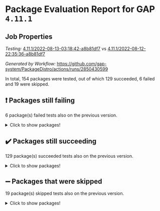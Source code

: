 # Package Evaluation Report for GAP `4.11.1`

## Job Properties

*Testing:* [4.11.1/2022-08-13-03:18:42-a8b81df7](https://github.com/gap-system/PackageDistro/blob/data/reports/4.11.1/2022-08-13-03:18:42-a8b81df7) vs [4.11.1/2022-08-12-22:35:36-a8b81df7](https://github.com/gap-system/PackageDistro/blob/data/reports/4.11.1/2022-08-12-22:35:36-a8b81df7)

*Generated by Workflow:* https://github.com/gap-system/PackageDistro/actions/runs/2850430599

In total, 154 packages were tested, out of which 129 succeeded, 6 failed and 19 were skipped.

## :exclamation: Packages still failing

6 package(s) failed tests also on the previous version.
<details><summary>Click to show packages!</summary>

- francy 1.2.4 [(failure)](https://github.com/gap-system/PackageDistro/runs/7816388959?check_suite_focus=true)
- hap 1.46 [(failure)](https://github.com/gap-system/PackageDistro/runs/7816389351?check_suite_focus=true)
- packagemanager 1.2 [(failure)](https://github.com/gap-system/PackageDistro/runs/7816390779?check_suite_focus=true)
- recog 1.3.2 [(failure)](https://github.com/gap-system/PackageDistro/runs/7816391197?check_suite_focus=true)
- semigroups 5.0.2 [(failure)](https://github.com/gap-system/PackageDistro/runs/7816391458?check_suite_focus=true)
- standardff 0.9.3 [(failure)](https://github.com/gap-system/PackageDistro/runs/7816391846?check_suite_focus=true)
</details>

## :heavy_check_mark: Packages still succeeding

129 package(s) succeeded tests also on the previous version.
<details><summary>Click to show packages!</summary>

- ace 5.5 [(success)](https://github.com/gap-system/PackageDistro/runs/7816387240?check_suite_focus=true)
- aclib 1.3.2 [(success)](https://github.com/gap-system/PackageDistro/runs/7816387259?check_suite_focus=true)
- agt 0.2 [(success)](https://github.com/gap-system/PackageDistro/runs/7816387290?check_suite_focus=true)
- alnuth 3.2.1 [(success)](https://github.com/gap-system/PackageDistro/runs/7816387325?check_suite_focus=true)
- anupq 3.2.6 [(success)](https://github.com/gap-system/PackageDistro/runs/7816387368?check_suite_focus=true)
- atlasrep 2.1.4 [(success)](https://github.com/gap-system/PackageDistro/runs/7816387419?check_suite_focus=true)
- autodoc 2022.07.10 [(success)](https://github.com/gap-system/PackageDistro/runs/7816387467?check_suite_focus=true)
- automata 1.15 [(success)](https://github.com/gap-system/PackageDistro/runs/7816387533?check_suite_focus=true)
- automgrp 1.3.2 [(success)](https://github.com/gap-system/PackageDistro/runs/7816387567?check_suite_focus=true)
- autpgrp 1.11 [(success)](https://github.com/gap-system/PackageDistro/runs/7816387617?check_suite_focus=true)
- cap 2022.08-02 [(success)](https://github.com/gap-system/PackageDistro/runs/7816387653?check_suite_focus=true)
- caratinterface 2.3.4 [(success)](https://github.com/gap-system/PackageDistro/runs/7816387686?check_suite_focus=true)
- cddinterface 2022.08.11 [(success)](https://github.com/gap-system/PackageDistro/runs/7816387715?check_suite_focus=true)
- circle 1.6.5 [(success)](https://github.com/gap-system/PackageDistro/runs/7816387741?check_suite_focus=true)
- classicpres 1.22 [(success)](https://github.com/gap-system/PackageDistro/runs/7816387773?check_suite_focus=true)
- cohomolo 1.6.10 [(success)](https://github.com/gap-system/PackageDistro/runs/7816387800?check_suite_focus=true)
- congruence 1.2.4 [(success)](https://github.com/gap-system/PackageDistro/runs/7816387830?check_suite_focus=true)
- corelg 1.56 [(success)](https://github.com/gap-system/PackageDistro/runs/7816387849?check_suite_focus=true)
- crime 1.6 [(success)](https://github.com/gap-system/PackageDistro/runs/7816387876?check_suite_focus=true)
- crisp 1.4.5 [(success)](https://github.com/gap-system/PackageDistro/runs/7816387910?check_suite_focus=true)
- crypting 0.10 [(success)](https://github.com/gap-system/PackageDistro/runs/7816387958?check_suite_focus=true)
- cryst 4.1.25 [(success)](https://github.com/gap-system/PackageDistro/runs/7816388019?check_suite_focus=true)
- crystcat 1.1.10 [(success)](https://github.com/gap-system/PackageDistro/runs/7816388072?check_suite_focus=true)
- ctbllib 1.3.4 [(success)](https://github.com/gap-system/PackageDistro/runs/7816388154?check_suite_focus=true)
- cubefree 1.19 [(success)](https://github.com/gap-system/PackageDistro/runs/7816388222?check_suite_focus=true)
- curlinterface 2.2.2 [(success)](https://github.com/gap-system/PackageDistro/runs/7816388295?check_suite_focus=true)
- cvec 2.7.6 [(success)](https://github.com/gap-system/PackageDistro/runs/7816388367?check_suite_focus=true)
- datastructures 0.2.7 [(success)](https://github.com/gap-system/PackageDistro/runs/7816388435?check_suite_focus=true)
- deepthought 1.0.5 [(success)](https://github.com/gap-system/PackageDistro/runs/7816388493?check_suite_focus=true)
- design 1.7 [(success)](https://github.com/gap-system/PackageDistro/runs/7816388541?check_suite_focus=true)
- difsets 2.3.1 [(success)](https://github.com/gap-system/PackageDistro/runs/7816388588?check_suite_focus=true)
- digraphs 1.5.3 [(success)](https://github.com/gap-system/PackageDistro/runs/7816388642?check_suite_focus=true)
- edim 1.3.5 [(success)](https://github.com/gap-system/PackageDistro/runs/7816388679?check_suite_focus=true)
- example 4.3.2 [(success)](https://github.com/gap-system/PackageDistro/runs/7816388704?check_suite_focus=true)
- factint 1.6.3 [(success)](https://github.com/gap-system/PackageDistro/runs/7816388729?check_suite_focus=true)
- ferret 1.0.8 [(success)](https://github.com/gap-system/PackageDistro/runs/7816388758?check_suite_focus=true)
- fga 1.4.0 [(success)](https://github.com/gap-system/PackageDistro/runs/7816388777?check_suite_focus=true)
- fining 1.5 [(success)](https://github.com/gap-system/PackageDistro/runs/7816388804?check_suite_focus=true)
- float 1.0.3 [(success)](https://github.com/gap-system/PackageDistro/runs/7816388829?check_suite_focus=true)
- format 1.4.3 [(success)](https://github.com/gap-system/PackageDistro/runs/7816388860?check_suite_focus=true)
- forms 1.2.8 [(success)](https://github.com/gap-system/PackageDistro/runs/7816388880?check_suite_focus=true)
- fplsa 1.2.5 [(success)](https://github.com/gap-system/PackageDistro/runs/7816388903?check_suite_focus=true)
- fr 2.4.10 [(success)](https://github.com/gap-system/PackageDistro/runs/7816388933?check_suite_focus=true)
- fwtree 1.3 [(success)](https://github.com/gap-system/PackageDistro/runs/7816388988?check_suite_focus=true)
- gbnp 1.0.5 [(success)](https://github.com/gap-system/PackageDistro/runs/7816389018?check_suite_focus=true)
- generalizedmorphismsforcap 2022.05-01 [(success)](https://github.com/gap-system/PackageDistro/runs/7816389046?check_suite_focus=true)
- genss 1.6.7 [(success)](https://github.com/gap-system/PackageDistro/runs/7816389083?check_suite_focus=true)
- gradedringforhomalg 2022.07-01 [(success)](https://github.com/gap-system/PackageDistro/runs/7816389117?check_suite_focus=true)
- grape 4.8.5 [(success)](https://github.com/gap-system/PackageDistro/runs/7816389149?check_suite_focus=true)
- groupoids 1.71 [(success)](https://github.com/gap-system/PackageDistro/runs/7816389184?check_suite_focus=true)
- grpconst 2.6.2 [(success)](https://github.com/gap-system/PackageDistro/runs/7816389207?check_suite_focus=true)
- guarana 0.96.3 [(success)](https://github.com/gap-system/PackageDistro/runs/7816389255?check_suite_focus=true)
- guava 3.16 [(success)](https://github.com/gap-system/PackageDistro/runs/7816389305?check_suite_focus=true)
- hapcryst 0.1.15 [(success)](https://github.com/gap-system/PackageDistro/runs/7816389392?check_suite_focus=true)
- hecke 1.5.3 [(success)](https://github.com/gap-system/PackageDistro/runs/7816389464?check_suite_focus=true)
- help 3.5 [(success)](https://github.com/gap-system/PackageDistro/runs/7816389526?check_suite_focus=true)
- idrel 2.44 [(success)](https://github.com/gap-system/PackageDistro/runs/7816389582?check_suite_focus=true)
- images 1.3.1 [(success)](https://github.com/gap-system/PackageDistro/runs/7816389633?check_suite_focus=true)
- intpic 0.3.0 [(success)](https://github.com/gap-system/PackageDistro/runs/7816389673?check_suite_focus=true)
- io 4.7.2 [(success)](https://github.com/gap-system/PackageDistro/runs/7816389724?check_suite_focus=true)
- irredsol 1.4.3 [(success)](https://github.com/gap-system/PackageDistro/runs/7816389754?check_suite_focus=true)
- json 2.1.0 [(success)](https://github.com/gap-system/PackageDistro/runs/7816389845?check_suite_focus=true)
- jupyterkernel 1.4.1 [(success)](https://github.com/gap-system/PackageDistro/runs/7816389876?check_suite_focus=true)
- jupyterviz 1.5.1 [(success)](https://github.com/gap-system/PackageDistro/runs/7816389924?check_suite_focus=true)
- kan 1.34 [(success)](https://github.com/gap-system/PackageDistro/runs/7816389969?check_suite_focus=true)
- kbmag 1.5.9 [(success)](https://github.com/gap-system/PackageDistro/runs/7816390018?check_suite_focus=true)
- laguna 3.9.5 [(success)](https://github.com/gap-system/PackageDistro/runs/7816390046?check_suite_focus=true)
- liealgdb 2.2.1 [(success)](https://github.com/gap-system/PackageDistro/runs/7816390083?check_suite_focus=true)
- liepring 2.7 [(success)](https://github.com/gap-system/PackageDistro/runs/7816390110?check_suite_focus=true)
- liering 2.4.2 [(success)](https://github.com/gap-system/PackageDistro/runs/7816390140?check_suite_focus=true)
- linearalgebraforcap 2022.08-01 [(success)](https://github.com/gap-system/PackageDistro/runs/7816390165?check_suite_focus=true)
- loops 3.4.2 [(success)](https://github.com/gap-system/PackageDistro/runs/7816390195?check_suite_focus=true)
- lpres 1.0.3 [(success)](https://github.com/gap-system/PackageDistro/runs/7816390226?check_suite_focus=true)
- majoranaalgebras 1.4 [(success)](https://github.com/gap-system/PackageDistro/runs/7816390252?check_suite_focus=true)
- mapclass 1.4.5 [(success)](https://github.com/gap-system/PackageDistro/runs/7816390290?check_suite_focus=true)
- matgrp 0.64 [(success)](https://github.com/gap-system/PackageDistro/runs/7816390329?check_suite_focus=true)
- modisom 2.5.3 [(success)](https://github.com/gap-system/PackageDistro/runs/7816390368?check_suite_focus=true)
- modulepresentationsforcap 2022.08-01 [(success)](https://github.com/gap-system/PackageDistro/runs/7816390398?check_suite_focus=true)
- monoidalcategories 2022.08-02 [(success)](https://github.com/gap-system/PackageDistro/runs/7816390446?check_suite_focus=true)
- nconvex 2020.11-04 [(success)](https://github.com/gap-system/PackageDistro/runs/7816390493?check_suite_focus=true)
- nilmat 1.4.2 [(success)](https://github.com/gap-system/PackageDistro/runs/7816390537?check_suite_focus=true)
- nock 1.5 [(success)](https://github.com/gap-system/PackageDistro/runs/7816390591?check_suite_focus=true)
- normalizinterface 1.3.4 [(success)](https://github.com/gap-system/PackageDistro/runs/7816390626?check_suite_focus=true)
- nq 2.5.8 [(success)](https://github.com/gap-system/PackageDistro/runs/7816390652?check_suite_focus=true)
- numericalsgps 1.3.1 [(success)](https://github.com/gap-system/PackageDistro/runs/7816390683?check_suite_focus=true)
- openmath 11.5.1 [(success)](https://github.com/gap-system/PackageDistro/runs/7816390716?check_suite_focus=true)
- orb 4.8.5 [(success)](https://github.com/gap-system/PackageDistro/runs/7816390741?check_suite_focus=true)
- patternclass 2.4.2 [(success)](https://github.com/gap-system/PackageDistro/runs/7816390801?check_suite_focus=true)
- permut 2.0.4 [(success)](https://github.com/gap-system/PackageDistro/runs/7816390828?check_suite_focus=true)
- polenta 1.3.10 [(success)](https://github.com/gap-system/PackageDistro/runs/7816390858?check_suite_focus=true)
- polymaking 0.8.6 [(success)](https://github.com/gap-system/PackageDistro/runs/7816390878?check_suite_focus=true)
- primgrp 3.4.2 [(success)](https://github.com/gap-system/PackageDistro/runs/7816390898?check_suite_focus=true)
- profiling 2.5.0 [(success)](https://github.com/gap-system/PackageDistro/runs/7816390930?check_suite_focus=true)
- qpa 1.34 [(success)](https://github.com/gap-system/PackageDistro/runs/7816390973?check_suite_focus=true)
- quagroup 1.8.3 [(success)](https://github.com/gap-system/PackageDistro/runs/7816391011?check_suite_focus=true)
- radiroot 2.9 [(success)](https://github.com/gap-system/PackageDistro/runs/7816391050?check_suite_focus=true)
- rcwa 4.7.0 [(success)](https://github.com/gap-system/PackageDistro/runs/7816391096?check_suite_focus=true)
- rds 1.8 [(success)](https://github.com/gap-system/PackageDistro/runs/7816391151?check_suite_focus=true)
- repndecomp 1.2.1 [(success)](https://github.com/gap-system/PackageDistro/runs/7816391248?check_suite_focus=true)
- repsn 3.1.0 [(success)](https://github.com/gap-system/PackageDistro/runs/7816391308?check_suite_focus=true)
- resclasses 4.7.3 [(success)](https://github.com/gap-system/PackageDistro/runs/7816391360?check_suite_focus=true)
- scscp 2.3.1 [(success)](https://github.com/gap-system/PackageDistro/runs/7816391415?check_suite_focus=true)
- sglppow 2.2 [(success)](https://github.com/gap-system/PackageDistro/runs/7816391518?check_suite_focus=true)
- sgpviz 0.999.5 [(success)](https://github.com/gap-system/PackageDistro/runs/7816391575?check_suite_focus=true)
- simpcomp 2.1.14 [(success)](https://github.com/gap-system/PackageDistro/runs/7816391613?check_suite_focus=true)
- singular 2020.12.18 [(success)](https://github.com/gap-system/PackageDistro/runs/7816391647?check_suite_focus=true)
- sla 1.5.3 [(success)](https://github.com/gap-system/PackageDistro/runs/7816391678?check_suite_focus=true)
- smallgrp 1.5 [(success)](https://github.com/gap-system/PackageDistro/runs/7816391703?check_suite_focus=true)
- smallsemi 0.6.13 [(success)](https://github.com/gap-system/PackageDistro/runs/7816391732?check_suite_focus=true)
- sonata 2.9.4 [(success)](https://github.com/gap-system/PackageDistro/runs/7816391755?check_suite_focus=true)
- sophus 1.27 [(success)](https://github.com/gap-system/PackageDistro/runs/7816391783?check_suite_focus=true)
- spinsym 1.5.2 [(success)](https://github.com/gap-system/PackageDistro/runs/7816391811?check_suite_focus=true)
- symbcompcc 1.3.2 [(success)](https://github.com/gap-system/PackageDistro/runs/7816391887?check_suite_focus=true)
- thelma 1.3 [(success)](https://github.com/gap-system/PackageDistro/runs/7816391939?check_suite_focus=true)
- tomlib 1.2.9 [(success)](https://github.com/gap-system/PackageDistro/runs/7816391967?check_suite_focus=true)
- toric 1.9.5 [(success)](https://github.com/gap-system/PackageDistro/runs/7816392007?check_suite_focus=true)
- toricvarieties 2022.07.13 [(success)](https://github.com/gap-system/PackageDistro/runs/7816392043?check_suite_focus=true)
- transgrp 3.6.3 [(success)](https://github.com/gap-system/PackageDistro/runs/7816392077?check_suite_focus=true)
- ugaly 4.0.3 [(success)](https://github.com/gap-system/PackageDistro/runs/7816392121?check_suite_focus=true)
- unipot 1.5 [(success)](https://github.com/gap-system/PackageDistro/runs/7816392168?check_suite_focus=true)
- unitlib 4.1.0 [(success)](https://github.com/gap-system/PackageDistro/runs/7816392213?check_suite_focus=true)
- utils 0.76 [(success)](https://github.com/gap-system/PackageDistro/runs/7816392254?check_suite_focus=true)
- uuid 0.7 [(success)](https://github.com/gap-system/PackageDistro/runs/7816392291?check_suite_focus=true)
- walrus 0.9991 [(success)](https://github.com/gap-system/PackageDistro/runs/7816392332?check_suite_focus=true)
- wedderga 4.10.2 [(success)](https://github.com/gap-system/PackageDistro/runs/7816392370?check_suite_focus=true)
- xmod 2.88 [(success)](https://github.com/gap-system/PackageDistro/runs/7816392408?check_suite_focus=true)
- xmodalg 1.22 [(success)](https://github.com/gap-system/PackageDistro/runs/7816392451?check_suite_focus=true)
- yangbaxter 0.10.0 [(success)](https://github.com/gap-system/PackageDistro/runs/7816392507?check_suite_focus=true)
- zeromqinterface 0.14 [(success)](https://github.com/gap-system/PackageDistro/runs/7816392540?check_suite_focus=true)
</details>

## :heavy_minus_sign: Packages that were skipped

19 package(s) skipped tests also on the previous version.
<details><summary>Click to show packages!</summary>

- 4ti2interface 2022.03-01 [(skipped)](https://github.com/gap-system/PackageDistro/runs/7816292669?check_suite_focus=true)
- browse 1.8.14 [(skipped)](https://github.com/gap-system/PackageDistro/runs/7816292669?check_suite_focus=true)
- examplesforhomalg 2022.03-01 [(skipped)](https://github.com/gap-system/PackageDistro/runs/7816292669?check_suite_focus=true)
- gapdoc 1.6.5 [(skipped)](https://github.com/gap-system/PackageDistro/runs/7816292669?check_suite_focus=true)
- gauss 2022.03-01 [(skipped)](https://github.com/gap-system/PackageDistro/runs/7816292669?check_suite_focus=true)
- gaussforhomalg 2022.03-01 [(skipped)](https://github.com/gap-system/PackageDistro/runs/7816292669?check_suite_focus=true)
- gradedmodules 2022.03-01 [(skipped)](https://github.com/gap-system/PackageDistro/runs/7816292669?check_suite_focus=true)
- homalg 2022.03-01 [(skipped)](https://github.com/gap-system/PackageDistro/runs/7816292669?check_suite_focus=true)
- homalgtocas 2022.07-01 [(skipped)](https://github.com/gap-system/PackageDistro/runs/7816292669?check_suite_focus=true)
- io_forhomalg 2022.03-01 [(skipped)](https://github.com/gap-system/PackageDistro/runs/7816292669?check_suite_focus=true)
- itc 1.5.1 [(skipped)](https://github.com/gap-system/PackageDistro/runs/7816292669?check_suite_focus=true)
- localizeringforhomalg 2022.03-01 [(skipped)](https://github.com/gap-system/PackageDistro/runs/7816292669?check_suite_focus=true)
- matricesforhomalg 2022.06-01 [(skipped)](https://github.com/gap-system/PackageDistro/runs/7816292669?check_suite_focus=true)
- modules 2022.03-01 [(skipped)](https://github.com/gap-system/PackageDistro/runs/7816292669?check_suite_focus=true)
- polycyclic 2.16 [(skipped)](https://github.com/gap-system/PackageDistro/runs/7816292669?check_suite_focus=true)
- ringsforhomalg 2022.07-01 [(skipped)](https://github.com/gap-system/PackageDistro/runs/7816292669?check_suite_focus=true)
- sco 2022.03-01 [(skipped)](https://github.com/gap-system/PackageDistro/runs/7816292669?check_suite_focus=true)
- toolsforhomalg 2022.05-01 [(skipped)](https://github.com/gap-system/PackageDistro/runs/7816292669?check_suite_focus=true)
- xgap 4.31 [(skipped)](https://github.com/gap-system/PackageDistro/runs/7816292669?check_suite_focus=true)
</details>

